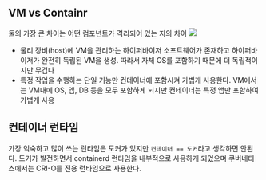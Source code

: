 ## VM vs Containr
둘의 가장 큰 차이는 어떤 컴포넌트가 격리되어 있는 지의 차이
![](https://i.imgur.com/Hh33QsW.png)
- 물리 장비(host)에 VM을 관리하는 하이퍼바이저 소프트웨어가 존재하고 하이퍼바이저가 완전히 독립된 VM을 생성. 따라서 자체 OS를 포함하기 때문에 더 독립적이지만 무겁다
- 특정 작업을 수행하는 단일 기능만 컨테이너에 포함시켜 가볍게 사용한다. VM에서는 VM내에 OS, 앱, DB 등을 모두 포함하게 되지만 컨테이너는 특정 앱만 포함하여 가볍게 사용


## 컨테이너 런타임
가장 익숙하고 많이 쓰는 런타임은 도커가 있지만 `컨테이너 == 도커`라고 생각하면 안된다.
도커가 발전하면서 containerd 런타임을 내부적으로 사용하게 되었으며 쿠버네티스에서는 CRI-O를 전용 런타임으로 사용한다.